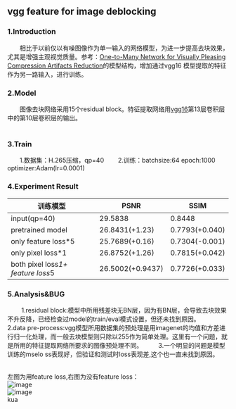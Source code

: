 ## vgg feature for image deblocking
### 1.Introduction  
&emsp;&emsp;相比于以前仅以有噪图像作为单一输入的网络模型，为进一步提高去块效果，尤其是增强主观视觉质量。参考：[One-to-Many Network for Visually Pleasing Compression Artifacts Reduction](https://arxiv.org/abs/1611.04994)的模型结构，增加通过vgg16 模型提取的特征作为另一路输入，进行训练。
  
### 2.Model
&emsp;&emsp;图像去块网络采用15个residual block。特征提取网络用[vgg16](https://arxiv.org/abs/1409.1556)第13层卷积层中的第10层卷积层的输出。  
&emsp;&emsp;
### 3.Train
&emsp;&emsp;1.数据集：H.265压缩，qp=40
&emsp;&emsp;2.训练：batchsize:64 epoch:1000 optimizer:Adam(lr=0.0001)

### 4.Experiment Result
训练模型 | PSNR|SSIM
---|---|---|
input(qp=40) | 29.5838|0.8448|
pretrained model | 26.8431(+1.23)|0.7793(+0.040)
only feature loss*5 |25.7689(+0.16)|0.7304(-0.001)
only pixel loss*1|26.8752(+1.26)|0.7815(+0.042)
both pixel loss*1+ feature loss*5|26.5002(+0.9437)|0.7726(+0.033)



### 5.Analysis&BUG
&emsp;&emsp; 1.residual block:模型中所用残差块无BN层，因为有BN层，会导致去块效果不升反降，已经检查过model的train/eval模式设置，但还未找到原因。
&emsp;&emsp; 2.data pre-process:vgg模型所用数据集的预处理是用imagenet的均值和方差进行归一化处理，而一般去块模型则只除以255作为简单处理。这里有一个问题，就是所用的特征提取网络所要求的图像预处理不同。
&emsp;&emsp; 3.一个明显的问题是模型训练的mselo ss表现好，但验证和测试时loss表现差,这个也一直未找到原因。
&emsp;&emsp; 
  
  左图为用feature loss,右图为没有feature loss：  
![image](https://github.com/yydlmzyz/Feature-losses-for-image-deblocking/blob/master/images/compare.JPG)  
![image](https://github.com/yydlmzyz/Feature-losses-for-image-deblocking/blob/master/images/compare2.jpg)  
kua

